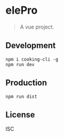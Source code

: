 # elePro
> A vue project.

## Development

```shell
npm i cooking-cli -g
npm run dev
```

## Production
```
npm run dist
```

## License
ISC
